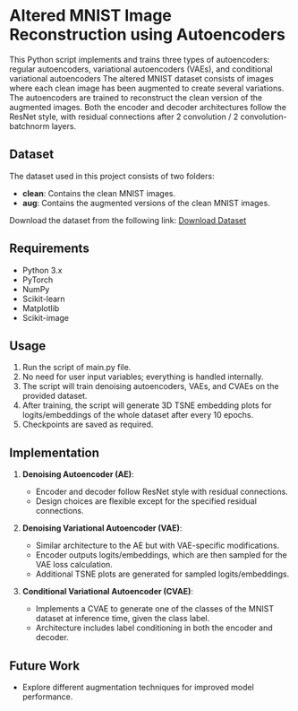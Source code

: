 # Altered MNIST Image Reconstruction using Autoencoders
This Python script implements and trains three types of autoencoders: regular autoencoders, variational autoencoders (VAEs), and conditional variational autoencoders 
The altered MNIST dataset consists of images where each clean image has been augmented to create several variations.
The autoencoders are trained to reconstruct the clean version of the augmented images.
Both the encoder and decoder architectures follow the ResNet style, with residual connections after 2 convolution / 2 convolution-batchnorm layers.

## Dataset
The dataset used in this project consists of two folders:
- **clean**: Contains the clean MNIST images.
- **aug**: Contains the augmented versions of the clean MNIST images.

  
Download the dataset from the following link:
[Download Dataset](https://drive.google.com/drive/folders/1m2HQS_lLy7zEZfwYefm3lFkvtEiOXff9?usp=sharing)

## Requirements
- Python 3.x
- PyTorch
- NumPy
- Scikit-learn
- Matplotlib
- Scikit-image

## Usage
1. Run the script of main.py file.
2. No need for user input variables; everything is handled internally.
3. The script will train denoising autoencoders, VAEs, and CVAEs on the provided dataset.
4. After training, the script will generate 3D TSNE embedding plots for logits/embeddings of the whole dataset after every 10 epochs.
5. Checkpoints are saved as required.

## Implementation
1. **Denoising Autoencoder (AE)**:
   - Encoder and decoder follow ResNet style with residual connections.
   - Design choices are flexible except for the specified residual connections.

2. **Denoising Variational Autoencoder (VAE)**:
   - Similar architecture to the AE but with VAE-specific modifications.
   - Encoder outputs logits/embeddings, which are then sampled for the VAE loss calculation.
   - Additional TSNE plots are generated for sampled logits/embeddings.

3. **Conditional Variational Autoencoder (CVAE)**:
   - Implements a CVAE to generate one of the classes of the MNIST dataset at inference time, given the class label.
   - Architecture includes label conditioning in both the encoder and decoder.
     
## Future Work
- Explore different augmentation techniques for improved model performance.
